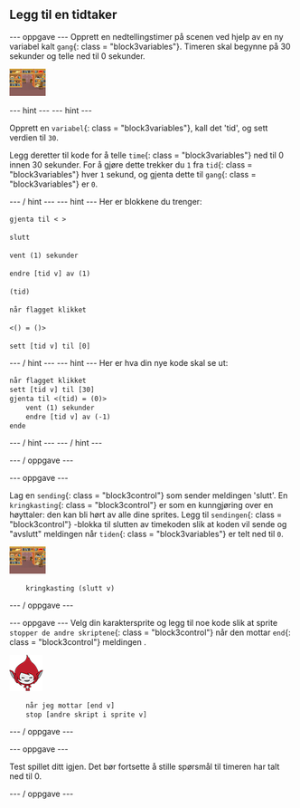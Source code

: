 ## Legg til en tidtaker

\--- oppgave \--- Opprett en nedtellingstimer på scenen ved hjelp av en ny variabel kalt `gang`{: class = "block3variables"}. Timeren skal begynne på 30 sekunder og telle ned til 0 sekunder.

![Stage sprite](images/stage-sprite.png)

\--- hint \--- \--- hint \---

Opprett en `variabel`{: class = "block3variables"}, kall det 'tid', og sett verdien til `30`.

Legg deretter til kode for å telle `time`{: class = "block3variables"} ned til 0 innen 30 sekunder. For å gjøre dette trekker du `1` fra `tid`{: class = "block3variables"} hver `1` sekund, og gjenta dette til `gang`{: class = "block3variables"} er `0`.

\--- / hint \--- \--- hint \--- Her er blokkene du trenger:

```blocks3
gjenta til < >

slutt

vent (1) sekunder

endre [tid v] av (1)

(tid)

når flagget klikket

<() = ()>

sett [tid v] til [0]
```

\--- / hint \--- \--- hint \--- Her er hva din nye kode skal se ut:

```blocks3
når flagget klikket
sett [tid v] til [30]
gjenta til <(tid) = (0)>
    vent (1) sekunder
    endre [tid v] av (-1)
ende
```

\--- / hint \--- \--- / hint \---

\--- / oppgave \---

\--- oppgave \---

Lag en `sending`{: class = "block3control"} som sender meldingen 'slutt'. En `kringkasting`{: class = "block3control"} er som en kunngjøring over en høyttaler: den kan bli hørt av alle dine sprites. Legg til `sendingen`{: class = "block3control"} -blokka til slutten av timekoden slik at koden vil sende og "avslutt" meldingen når `tiden`{: class = "block3variables"} er telt ned til `0`.

![Stage sprite](images/stage-sprite.png)

```blocks3
    kringkasting (slutt v)
```

\--- / oppgave \---

\--- oppgave \--- Velg din karaktersprite og legg til noe kode slik at sprite `stopper de andre skriptene`{: class = "block3control"} når den mottar `end`{: class = "block3control"} meldingen .

![Giga Sprite](images/giga-sprite.png)

```blocks3
    når jeg mottar [end v]
    stop [andre skript i sprite v]
```

\--- / oppgave \---

\--- oppgave \---

Test spillet ditt igjen. Det bør fortsette å stille spørsmål til timeren har talt ned til 0.

\--- / oppgave \---